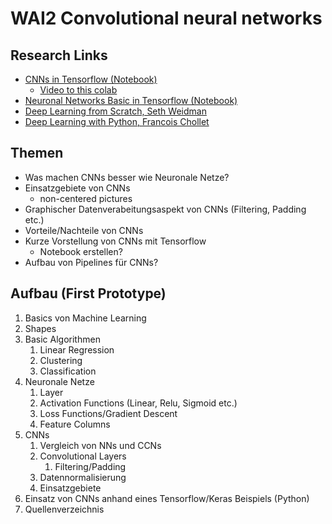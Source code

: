 # WAI2 Convolutional neural networks

## Research Links
- [CNNs in Tensorflow (Notebook)](https://colab.research.google.com/drive/1ZZXnCjFEOkp_KdNcNabd14yok0BAIuwS#forceEdit=true&sandboxMode=true&scrollTo=tdqlqfhLCHZl)
  - [Video to this colab](https://www.youtube.com/watch?v=tPYj3fFJGjk&t=16823s)
- [Neuronal Networks Basic in Tensorflow (Notebook)](https://colab.research.google.com/drive/1m2cg3D1x3j5vrFc-Cu0gMvc48gWyCOuG#forceEdit=true&sandboxMode=true)
- [Deep Learning from Scratch, Seth Weidman](https://learning.oreilly.com/library/view/deep-learning-from/9781492041405/)
- [Deep Learning with Python, Francois Chollet](https://learning.oreilly.com/library/view/deep-learning-with/9781617294433)

## Themen
- Was machen CNNs besser wie Neuronale Netze?
- Einsatzgebiete von CNNs
  - non-centered pictures
- Graphischer Datenverabeitungsaspekt von CNNs (Filtering, Padding etc.)
- Vorteile/Nachteile von CNNs
- Kurze Vorstellung von CNNs mit Tensorflow
  - Notebook erstellen?
- Aufbau von Pipelines für CNNs?

## Aufbau (First Prototype)
1. Basics von Machine Learning
  1. Shapes
  2. Basic Algorithmen
     1. Linear Regression
     2. Clustering
     3. Classification
  3. Neuronale Netze
     1. Layer
     1. Activation Functions (Linear, Relu, Sigmoid etc.)
     2. Loss Functions/Gradient Descent
     1. Feature Columns
2. CNNs
   1. Vergleich von NNs und CCNs
   2. Convolutional Layers
      1. Filtering/Padding
   3. Datennormalisierung
   3. Einsatzgebiete
3. Einsatz von CNNs anhand eines Tensorflow/Keras Beispiels (Python)
4. Quellenverzeichnis